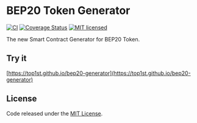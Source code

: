 # BEP20 Token Generator

[![CI](https://github.com/top1st/bep20-generator/workflows/CI/badge.svg?branch=master)](https://github.com/top1st/bep20-generator/actions/)
[![Coverage Status](https://coveralls.io/repos/github/top1st/bep20-generator/badge.svg?branch=master)](https://coveralls.io/github/top1st/bep20-generator?branch=master)
[![MIT licensed](https://img.shields.io/github/license/top1st/bep20-generator.svg)](https://github.com/top1st/bep20-generator/blob/master/LICENSE)

The new Smart Contract Generator for BEP20 Token.

## Try it

[https://top1st.github.io/bep20-generator](https://top1st.github.io/bep20-generator)

## License

Code released under the [MIT License](https://github.com/top1st/bep20-generator/blob/master/LICENSE).
